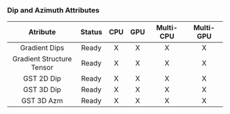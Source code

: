 ### Dip and Azimuth Attributes

|       **Atribute**         | **Status** | **CPU** | **GPU** | **Multi-CPU** | **Multi-GPU** |
|:--------------------------:|:----------:|:-------:|:-------:|:-------------:|:-------------:|
|      Gradient Dips         |    Ready   |    X    |    X    |       X       |       X       |
| Gradient Structure Tensor  |    Ready   |    X    |    X    |       X       |       X       |
|       GST 2D Dip           |    Ready   |    X    |    X    |       X       |       X       |
|       GST 3D Dip           |    Ready   |    X    |    X    |       X       |       X       |
|       GST 3D Azm           |    Ready   |    X    |    X    |       X       |       X       |
